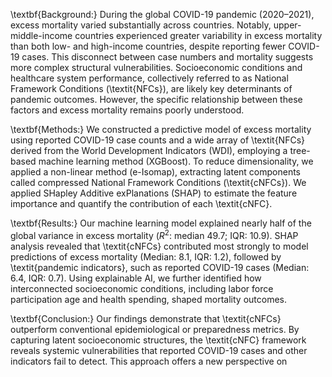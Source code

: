 \textbf{Background:} During the global COVID-19 pandemic (2020–2021), excess mortality varied substantially across countries. Notably, upper-middle-income countries experienced greater variability in excess mortality than both low- and high-income countries, despite reporting fewer COVID-19 cases. This disconnect between case numbers and mortality suggests more complex structural vulnerabilities. Socioeconomic conditions and healthcare system performance, collectively referred to as National Framework Conditions (\textit{NFCs}), are likely key determinants of pandemic outcomes. However, the specific relationship between these factors and excess mortality remains poorly understood.

\textbf{Methods:} We constructed a predictive model of excess mortality using reported COVID-19 case counts and a wide array of \textit{NFCs} derived from the World Development Indicators (WDI), employing a tree-based machine learning method (XGBoost). To reduce dimensionality, we applied a non-linear method (e-Isomap), extracting latent components called compressed National Framework Conditions (\textit{cNFCs}). We applied SHapley Additive exPlanations (SHAP) to estimate the feature importance and quantify the contribution of each \textit{cNFC}.

\textbf{Results:} Our machine learning model explained nearly half of the global variance in excess mortality ($R^2$: median 49.7; IQR: 10.9). SHAP analysis revealed that \textit{cNFCs} contributed most strongly to model predictions of excess mortality (Median: 8.1, IQR: 1.2), followed by \textit{pandemic indicators}, such as reported COVID-19 cases (Median: 6.4, IQR: 0.7). Using explainable AI, we further identified how interconnected socioeconomic conditions, including labor force participation age and health spending, shaped mortality outcomes.


\textbf{Conclusion:} Our findings demonstrate that \textit{cNFCs} outperform conventional epidemiological or preparedness metrics. By capturing latent socioeconomic structures, the \textit{cNFC} framework reveals systemic vulnerabilities that reported COVID-19 cases and other indicators fail to detect. This approach offers a new perspective on
